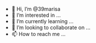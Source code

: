 - 👋 Hi, I’m @39marisa
- 👀 I’m interested in ...
- 🌱 I’m currently learning ...
- 💞️ I’m looking to collaborate on ...
- 📫 How to reach me ...

<!---
39marisa/39marisa is a ✨ special ✨ repository because its `README.md` (this file) appears on your GitHub profile.
You can click the Preview link to take a look at your changes.
--->
